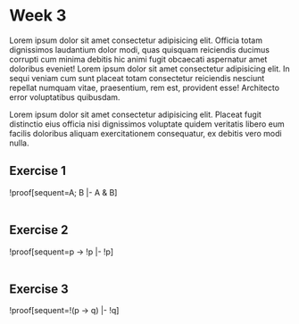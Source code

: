 # Week 3
Lorem ipsum dolor sit amet consectetur adipisicing elit. Officia totam dignissimos laudantium dolor modi, quas quisquam reiciendis ducimus corrupti cum minima debitis hic animi fugit obcaecati aspernatur amet doloribus eveniet! Lorem ipsum dolor sit amet consectetur adipisicing elit. In sequi veniam cum sunt placeat totam consectetur reiciendis nesciunt repellat numquam vitae, praesentium, rem est, provident esse! Architecto error voluptatibus quibusdam.

Lorem ipsum dolor sit amet consectetur adipisicing elit. Placeat fugit distinctio eius officia nisi dignissimos voluptate quidem veritatis libero eum facilis doloribus aliquam exercitationem consequatur, ex debitis vero modi nulla.

## Exercise 1
!proof[sequent=A; B |- A & B]
<br /><br />

## Exercise 2
!proof[sequent=p -> !p |- !p]
<br /><br />

## Exercise 3
!proof[sequent=!(p -> q) |- !q]
<br /><br />
